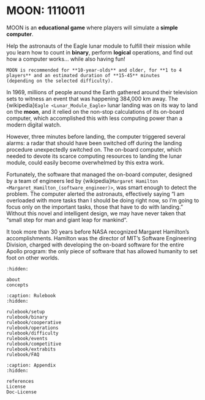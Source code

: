 # MOON: 1110011

MOON is an **educational game** where players will simulate a **simple computer**.

Help the astronauts of the Eagle lunar module to fulfill their mission while you learn how to count in **binary**,
perform **logical** operations, and find out how a computer works... while also having fun!

```{note}
MOON is recommended for **10-year-olds** and older, for **1 to 4 players** and an estimated duration of **15-45** minutes
(depending on the selected difficulty).
```

In 1969, millions of people around the Earth gathered around their television sets to witness an event that was
happening 384,000 km away.
The {wikipedia}`Eagle <Lunar_Module_Eagle>` lunar landing was on its way to land on the **moon**, and it relied on the
non-stop calculations of its on-board computer, which accomplished this with less computing power than a modern digital
watch.

However, three minutes before landing, the computer triggered several alarms: a radar that should have been switched off
during the landing procedure unexpectedly switched on.
The on-board computer, which needed to devote its scarce computing resources to landing the lunar module, could easily
become overwhelmed by this extra work.

Fortunately, the software that managed the on-board computer, designed by a team of engineers led by {wikipedia}`Margaret Hamilton <Margaret_Hamilton_(software_engineer)>`,
was smart enough to detect the problem.
The computer alerted the astronauts, effectively saying “I am overloaded with more tasks than I should be doing right
now, so I’m going to focus only on the important tasks, those that have to do with landing.”
Without this novel and intelligent design, we may have never taken that “small step for man and giant leap for mankind”.

It took more than 30 years before NASA recognized Margaret Hamilton’s accomplishments.
Hamilton was the director of MIT’s Software Engineering Division, charged with developing the on-board software for the
entire Apollo program: the only piece of software that has allowed humanity to set foot on other worlds.

```{toctree}
:hidden:

about
concepts
```

```{toctree}
:caption: Rulebook
:hidden:

rulebook/setup
rulebook/binary
rulebook/cooperative
rulebook/operations
rulebook/difficulty
rulebook/events
rulebook/competitive
rulebook/extrabits
rulebook/FAQ
```

```{toctree}
:caption: Appendix
:hidden:

references
License
Doc-License
```
